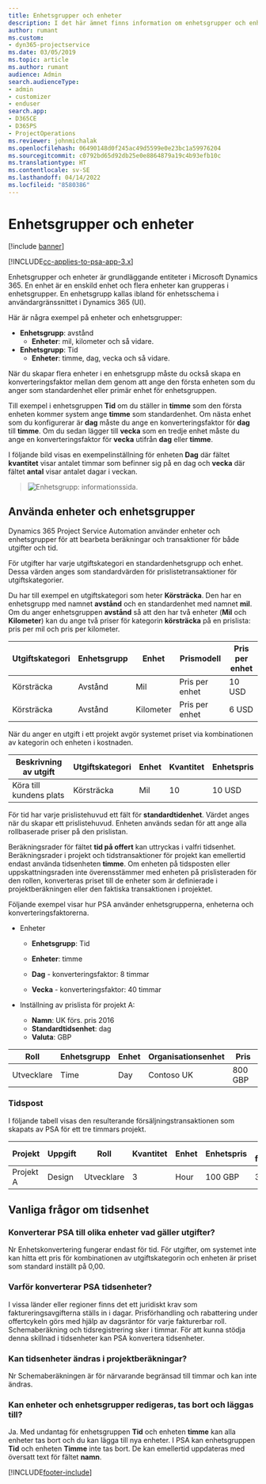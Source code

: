 ```yaml
---
title: Enhetsgrupper och enheter
description: I det här ämnet finns information om enhetsgrupper och enheter.
author: rumant
ms.custom:
- dyn365-projectservice
ms.date: 03/05/2019
ms.topic: article
ms.author: rumant
audience: Admin
search.audienceType:
- admin
- customizer
- enduser
search.app:
- D365CE
- D365PS
- ProjectOperations
ms.reviewer: johnmichalak
ms.openlocfilehash: 06490148d0f245ac49d5599e0e23bc1a59976204
ms.sourcegitcommit: c0792bd65d92db25e0e8864879a19c4b93efb10c
ms.translationtype: HT
ms.contentlocale: sv-SE
ms.lasthandoff: 04/14/2022
ms.locfileid: "8580386"
---
```

# <a name="unit-groups-and-units"></a>Enhetsgrupper och enheter

[!include [banner](../includes/psa-now-project-operations.md)]

[!INCLUDE[cc-applies-to-psa-app-3.x](../includes/cc-applies-to-psa-app-3x.md)]

Enhetsgrupper och enheter är grundläggande entiteter i Microsoft Dynamics 365. En enhet är en enskild enhet och flera enheter kan grupperas i enhetsgrupper. En enhetsgrupp kallas ibland för enhetsschema i användargränssnittet i Dynamics 365 (UI). 

Här är några exempel på enheter och enhetsgrupper:
 
- **Enhetsgrupp**: avstånd 
    - **Enheter**: mil, kilometer och så vidare.
- **Enhetsgrupp**: Tid
    - **Enheter**: timme, dag, vecka och så vidare. 

När du skapar flera enheter i en enhetsgrupp måste du också skapa en konverteringsfaktor mellan dem genom att ange den första enheten som du anger som standardenhet eller primär enhet för enhetsgruppen. 

Till exempel i enhetsgruppen **Tid** om du ställer in **timme** som den första enheten kommer system ange **timme** som standardenhet. Om nästa enhet som du konfigurerar är **dag** måste du ange en konverteringsfaktor för **dag** till **timme**. Om du sedan lägger till **vecka** som en tredje enhet måste du ange en konverteringsfaktor för **vecka** utifrån **dag** eller **timme**. 

I följande bild visas en exempelinställning för enheten **Dag** där fältet **kvantitet** visar antalet timmar som befinner sig på en dag och **vecka** där fältet **antal** visar antalet dagar i veckan.

> ![Enhetsgrupp: informationssida.](media/advanced-2.png)

## <a name="using-units-and-unit-groups"></a>Använda enheter och enhetsgrupper

Dynamics 365 Project Service Automation använder enheter och enhetsgrupper för att bearbeta beräkningar och transaktioner för både utgifter och tid. 

För utgifter har varje utgiftskategori en standardenhetsgrupp och enhet. Dessa värden anges som standardvärden för prislistetransaktioner för utgiftskategorier. 

Du har till exempel en utgiftskategori som heter **Körsträcka**. Den har en enhetsgrupp med namnet **avstånd** och en standardenhet med namnet **mil**. Om du anger enhetsgruppen **avstånd** så att den har två enheter (**Mil** och **Kilometer**) kan du ange två priser för kategorin **körsträcka** på en prislista: pris per mil och pris per kilometer.

| Utgiftskategori  | Enhetsgrupp  | Enhet      | Prismodell  | Pris per enhet  |
|-------------------|---------------|-----------|-------------------|-------------------|
| Körsträcka           | Avstånd      | Mil      | Pris per enhet    | 10 USD            |
| Körsträcka           | Avstånd      | Kilometer | Pris per enhet    |  6 USD            |

När du anger en utgift i ett projekt avgör systemet priset via kombinationen av kategorin och enheten i kostnaden. 

| Beskrivning av utgift        | Utgiftskategori  | Enhet  | Kvantitet  | Enhetspris   |
|----------------------------|---------------------|-------|-----------|----------------|
| Köra till kundens plats | Körsträcka             | Mil  | 10        | 10 USD         |

För tid har varje prislistehuvud ett fält för **standardtidenhet**. Värdet anges när du skapar ett prislistehuvud. Enheten används sedan för att ange alla rollbaserade priser på den prislistan.

Beräkningsrader för fältet **tid på offert** kan uttryckas i valfri tidsenhet. Beräkningsrader i projekt och tidstransaktioner för projekt kan emellertid endast använda tidsenheten **timme**. Om enheten på tidsposten eller uppskattningsraden inte överensstämmer med enheten på prislisteraden för den rollen, konverteras priset till de enheter som är definierade i projektberäkningen eller den faktiska transaktionen i projektet.

Följande exempel visar hur PSA använder enhetsgrupperna, enheterna och konverteringsfaktorerna.
- Enheter

   - **Enhetsgrupp**: Tid 
   - **Enheter**: timme 
    
    - **Dag** - konverteringsfaktor: 8 timmar       
    - **Vecka** - konverteringsfaktor: 40 timmar  
        
- Inställning av prislista för projekt A:

    - **Namn**: UK förs. pris 2016 
    - **Standardtidsenhet**: dag 
    - **Valuta**: GBP

| Roll      | Enhetsgrupp | Enhet | Organisationsenhet | Pris   |
|-----------|------------|------|---------------------|---------|
| Utvecklare | Time       | Day  | Contoso UK          | 800 GBP |

### <a name="time-entry"></a>Tidspost

I följande tabell visas den resulterande försäljningstransaktionen som skapats av PSA för ett tre timmars projekt.


| Projekt   | Uppgift    | Roll      | Kvantitet | Enhet  | Enhetspris | Ofakturerat försäljningsbelopp |
|-----------|---------|-----------|----------|-------|------------|-----------------------|
| Projekt A | Design  | Utvecklare | 3        | Hour  | 100 GBP    | 300 GBP               |

## <a name="time-unit-faq"></a>Vanliga frågor om tidsenhet

### <a name="does-psa-convert-to-different-units-in-the-case-of-expenses"></a>Konverterar PSA till olika enheter vad gäller utgifter?
Nr Enhetskonvertering fungerar endast för tid. För utgifter, om systemet inte kan hitta ett pris för kombinationen av utgiftskategorin och enheten är priset som standard inställt på 0,00.

### <a name="why-does-psa-convert-time-units"></a>Varför konverterar PSA tidsenheter?
I vissa länder eller regioner finns det ett juridiskt krav som faktureringsavgifterna ställs in i dagar. Prisförhandling och rabattering under offertcykeln görs med hjälp av dagsräntor för varje fakturerbar roll. Schemaberäkning och tidsregistrering sker i timmar. För att kunna stödja denna skillnad i tidsenheter kan PSA konvertera tidsenheter.

### <a name="can-time-units-be-changed-on-project-estimates"></a>Kan tidsenheter ändras i projektberäkningar?
Nr Schemaberäkningen är för närvarande begränsad till timmar och kan inte ändras.

### <a name="can-units-and-unit-groups-be-edited-deleted-and-added"></a>Kan enheter och enhetsgrupper redigeras, tas bort och läggas till?
Ja. Med undantag för enhetsgruppen **Tid** och enheten **timme** kan alla enheter tas bort och du kan lägga till nya enheter. I PSA kan enhetsgruppen **Tid** och enheten **Timme** inte tas bort. De kan emellertid uppdateras med översatt text för fältet **namn**.


[!INCLUDE[footer-include](../includes/footer-banner.md)]
